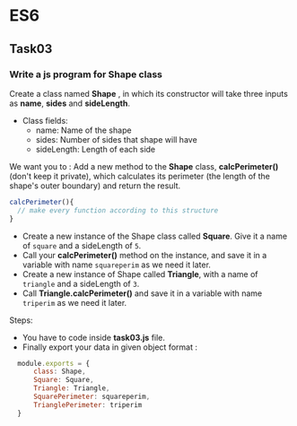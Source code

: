 # ES6
## Task03
### Write a js program for Shape class
Create a class named **Shape** , in which its constructor will take three inputs 
as **name**, **sides** and **sideLength**.
* Class fields:
  * name: Name of the shape
  * sides: Number of sides that shape will have
  * sideLength: Length of each side

We want you to :
Add a new method to the **Shape** class, **calcPerimeter()** (don't keep it private), 
which calculates its perimeter (the length of the shape's outer boundary) and return the result.
```js
calcPerimeter(){
  // make every function according to this structure
}
```
* Create a new instance of the Shape class called **Square**. Give it a name of `square` and a sideLength of `5`.
* Call your **calcPerimeter()** method on the instance, and save it in a variable with name `squareperim` 
as we need it later.
* Create a new instance of Shape called **Triangle**, with a name of `triangle` and a sideLength of `3`.
* Call **Triangle.calcPerimeter()** and save it in a variable with name `triperim` as we need it later.

Steps:
* You have to code inside **task03.js** file.
* Finally export your data in given object format :
 
```js
  module.exports = {
      class: Shape,
      Square: Square,
      Triangle: Triangle,
      SquarePerimeter: squareperim,
      TrianglePerimeter: triperim
  }
  ```
